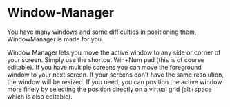 # Window-Manager

You have many windows and some difficulties in positioning them, WindowManager is made for you.

Window Manager lets you move the active window to any side or corner of your screen. Simply use the shortcut Win+Num pad (this is of course editable). If you have multiple screens you can move the foreground window to your next screen. If your screens don't have the same resolution, the window will be resized.
If you need, you can position the active window more finely by selecting the position directly on a virtual grid (alt+space which is also editable).
